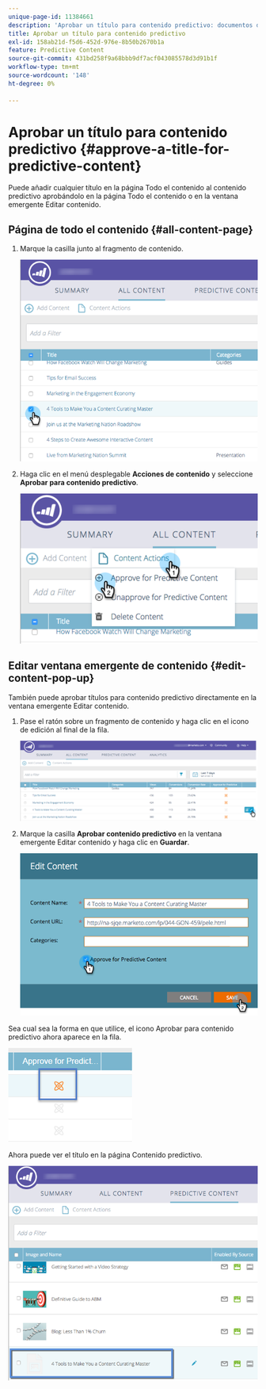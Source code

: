 ```yaml
---
unique-page-id: 11384661
description: 'Aprobar un título para contenido predictivo: documentos de Marketo, documentación del producto'
title: Aprobar un título para contenido predictivo
exl-id: 158ab21d-f5d6-452d-976e-8b50b2670b1a
feature: Predictive Content
source-git-commit: 431bd258f9a68bbb9df7acf043085578d3d91b1f
workflow-type: tm+mt
source-wordcount: '148'
ht-degree: 0%

---
```


# Aprobar un título para contenido predictivo {#approve-a-title-for-predictive-content}

Puede añadir cualquier título en la página Todo el contenido al contenido predictivo aprobándolo en la página Todo el contenido o en la ventana emergente Editar contenido.

## Página de todo el contenido {#all-content-page}

1. Marque la casilla junto al fragmento de contenido.

   ![](assets/image2017-10-3-9-3a9-3a47.png)

1. Haga clic en el menú desplegable **Acciones de contenido** y seleccione **Aprobar para contenido predictivo**.

   ![](assets/image2017-10-3-9-3a10-3a31.png)

## Editar ventana emergente de contenido {#edit-content-pop-up}

También puede aprobar títulos para contenido predictivo directamente en la ventana emergente Editar contenido.

1. Pase el ratón sobre un fragmento de contenido y haga clic en el icono de edición al final de la fila.

   ![](assets/image2017-10-3-9-3a14-3a55.png)

1. Marque la casilla **Aprobar contenido predictivo** en la ventana emergente Editar contenido y haga clic en **Guardar**.

   ![](assets/image2017-10-3-9-3a15-3a35.png)

Sea cual sea la forma en que utilice, el icono Aprobar para contenido predictivo ahora aparece en la fila.

![](assets/five.png)

Ahora puede ver el título en la página Contenido predictivo.

![](assets/image2017-10-3-9-3a16-3a45.png)
